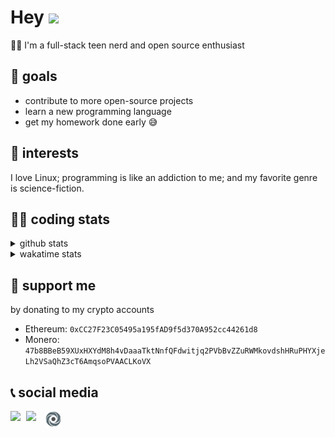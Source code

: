 # Hey <img width="35" src="https://raw.githubusercontent.com/aemmadi/aemmadi/master/wave.gif" />
👨‍💻 I'm a full-stack teen nerd and open source enthusiast

## 🥅 goals

* contribute to more open-source projects
* learn a new programming language
* get my homework done early 😅

## 🧐 interests

I love Linux; programming is like an addiction to me; and my favorite genre is science-fiction.

## 👨‍💻 coding stats

<details>
  <summary>github stats</summary>

  <img width="768" src="https://github-profile-trophy.vercel.app/?username=poseidoncoder&no-border=true&theme=nord&no-frame=true" />
  <div style="display: inline-block">
    <img src="https://github-readme-stats.vercel.app/api/top-langs/?username=poseidoncoder&theme=nord&layout=compact&hide_border=true" />
    <img height="165" src="https://github-readme-stats.vercel.app/api?username=poseidoncoder&show_icons=true&theme=nord&hide_border=true" />
  </div>
</details>

<details>
  <summary>wakatime stats</summary>

<!--START_SECTION:waka-->
![Profile Views](http://img.shields.io/badge/Profile%20Views-4-blue)

**🐱 My GitHub Data** 

> 🏆 14 Contributions in the Year 2022
 > 
> 📦 24.4 kB Used in GitHub's Storage 
 > 
> 🚫 Not Opted to Hire
 > 
> 📜 28 Public Repositories 
 > 
> 🔑 4 Private Repositories  
 > 
**I'm an Early 🐤** 

```text
🌞 Morning    36 commits     ████░░░░░░░░░░░░░░░░░░░░░   16.07% 
🌆 Daytime    128 commits    ██████████████░░░░░░░░░░░   57.14% 
🌃 Evening    60 commits     ██████░░░░░░░░░░░░░░░░░░░   26.79% 
🌙 Night      0 commits      ░░░░░░░░░░░░░░░░░░░░░░░░░   0.0%

```
📅 **I'm Most Productive on Tuesday** 

```text
Monday       42 commits     ████░░░░░░░░░░░░░░░░░░░░░   18.75% 
Tuesday      43 commits     ████░░░░░░░░░░░░░░░░░░░░░   19.2% 
Wednesday    39 commits     ████░░░░░░░░░░░░░░░░░░░░░   17.41% 
Thursday     38 commits     ████░░░░░░░░░░░░░░░░░░░░░   16.96% 
Friday       16 commits     █░░░░░░░░░░░░░░░░░░░░░░░░   7.14% 
Saturday     32 commits     ███░░░░░░░░░░░░░░░░░░░░░░   14.29% 
Sunday       14 commits     █░░░░░░░░░░░░░░░░░░░░░░░░   6.25%

```


📊 **This Week I Spent My Time On** 

```text
⌚︎ Time Zone: America/Los_Angeles

💬 Programming Languages: 
JavaScript               20 hrs 21 mins      ██████████████████████░░░   88.47% 
JSON                     1 hr 18 mins        █░░░░░░░░░░░░░░░░░░░░░░░░   5.65% 
Markdown                 37 mins             ░░░░░░░░░░░░░░░░░░░░░░░░░   2.73% 
XML                      17 mins             ░░░░░░░░░░░░░░░░░░░░░░░░░   1.29% 
HTML                     16 mins             ░░░░░░░░░░░░░░░░░░░░░░░░░   1.22%

🔥 Editors: 
VS Code                  23 hrs              █████████████████████████   100.0%

🐱‍💻 Projects: 
wordle-app               19 hrs 21 mins      █████████████████████░░░░   84.14% 
Unknown Project          3 hrs 22 mins       ███░░░░░░░░░░░░░░░░░░░░░░   14.66% 
Lesson-03                10 mins             ░░░░░░░░░░░░░░░░░░░░░░░░░   0.73% 
H33-04-third             6 mins              ░░░░░░░░░░░░░░░░░░░░░░░░░   0.47%

💻 Operating System: 
Windows                  23 hrs              █████████████████████████   100.0%

```

**I Mostly Code in JavaScript** 

```text
JavaScript               7 repos             ████████░░░░░░░░░░░░░░░░░   33.33% 
HTML                     5 repos             ██████░░░░░░░░░░░░░░░░░░░   23.81% 
Go                       3 repos             ███░░░░░░░░░░░░░░░░░░░░░░   14.29% 
Python                   2 repos             ██░░░░░░░░░░░░░░░░░░░░░░░   9.52% 
TypeScript               2 repos             ██░░░░░░░░░░░░░░░░░░░░░░░   9.52%

```


**Timeline**

![Chart not found](https://raw.githubusercontent.com/PoseidonCoder/PoseidonCoder/main/charts/bar_graph.png) 


 Last Updated on 13/04/2022 18:47:13 UTC
<!--END_SECTION:waka-->
</details>

## 🤝 support me
by donating to my crypto accounts
* Ethereum: `0xCC27F23C05495a195fAD9f5d370A952cc44261d8`
* Monero:   `47b8BBeB59XUxHXYdM8h4vDaaaTktNnfQFdwitjq2PVbBvZZuRWMkovdshHRuPHYXjeLh2VSaQhZ3cT6AmqsoPVAACLKoVX`

## 📞 social media

[<img width=25 align="left" src="https://cdn4.iconfinder.com/data/icons/logos-and-brands/512/91_Discord_logo_logos-512.png"/>](https://discord.bio/p/devposeidon)

[<img width=31 align="left" src="https://i.pinimg.com/originals/19/7b/36/197b365922d1ea3aa1a932ff9bbda4a6.png"/>](https://www.youtube.com/channel/UCb0JVK0TmpYueYTx5Te0fUw)

[<img width=25 align="left" src="assets/images/replit.png"/>](https://repl.it/@PowerCoder) 

<br />
